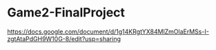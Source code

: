 # Game2-FinalProject

https://docs.google.com/document/d/1g14KRgtYX84MlZmOlaErMSs-I-zgtAtaPdGH9W10G-8/edit?usp=sharing
